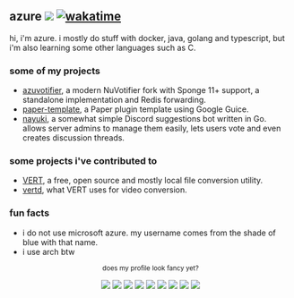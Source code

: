 ## azure ![](https://komarev.com/ghpvc/?username=azure&color=blueviolet&abbreviated=false&base=2000&label=views) [![wakatime](https://wakatime.com/badge/user/9062d325-832a-4dc0-8487-9ae72db78723.svg)](https://wakatime.com/@9062d325-832a-4dc0-8487-9ae72db78723)
hi, i'm azure. i mostly do stuff with docker, java, golang and typescript, but i'm also learning some other languages such as C.

### some of my projects
- [azuvotifier](https://github.com/azurejelly/azuvotifier), a modern NuVotifier fork with Sponge 11+ support, a standalone implementation and Redis forwarding.
- [paper-template](https://github.com/azurejelly/paper-template), a Paper plugin template using Google Guice.
- [nayuki](https://github.com/azurejelly/nayuki), a somewhat simple Discord suggestions bot written in Go. allows server admins to manage them easily, lets users vote and even creates discussion threads.

### some projects i've contributed to
- [VERT](https://github.com/VERT-sh/VERT), a free, open source and mostly local file conversion utility.
- [vertd](https://github.com/VERT-sh/vertd), what VERT uses for video conversion.

### fun facts
- i do not use microsoft azure. my username comes from the shade of blue with that name.
- i use arch btw

<p align="center"><sub>does my profile look fancy yet?</sub></p>
<p align="center">
  <img src="https://img.shields.io/badge/Arch%20Linux-1793D1?logo=arch-linux&logoColor=fff&style=for-the-badge" />
  <img src="https://img.shields.io/badge/mac%20os-000000?style=for-the-badge&logo=apple&logoColor=F0F0F0" />
  <img src="https://img.shields.io/badge/Ubuntu-E95420?style=for-the-badge&logo=ubuntu&logoColor=white" />
  <img src="https://img.shields.io/badge/docker-%230db7ed.svg?style=for-the-badge&logo=docker&logoColor=white" />
  <img src="https://img.shields.io/badge/MongoDB-%234ea94b.svg?style=for-the-badge&logo=mongodb&logoColor=white" />
  <img src="https://img.shields.io/badge/go-%2300ADD8.svg?style=for-the-badge&logo=go&logoColor=white" />
  <img src="https://img.shields.io/badge/javascript-%23323330.svg?style=for-the-badge&logo=javascript&logoColor=%23F7DF1E" />
  <img src="https://img.shields.io/badge/typescript-%23007ACC.svg?style=for-the-badge&logo=typescript&logoColor=white" />
  <img src="https://img.shields.io/badge/java-%23ED8B00.svg?style=for-the-badge&logo=openjdk&logoColor=white" />
</p>
